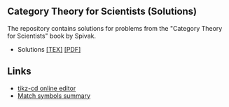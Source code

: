 <!--
``` ai
/model "./_models/Meta-Llama-3-8B-Instruct.Q4_0.gguf"
/nthreads 8
```

``` result
Num threads: 8
<Empty message buffer, write something first>
```

``` ai
Please rephrase the following sentence using a more natural English. It should be the
heading of the repository containing a solutions.:

Author's solutions for the book for the Spivak 2013 book "Category Theory for Scientists".
```

``` result
Here is a rephrased version of the original sentence in more natural and idiomatic English:
**Category Theory for Scientists by Spivak (2013) Solutions Repository**
Note: I've used title case to make it look like a heading. Let me know if you need anything else!
```
-->

Category Theory for Scientists (Solutions)
------------------------------------------

The repository contains solutions for problems from the "Category Theory for Scientists" book by
Spivak.

* Solutions [[TEX]](./tex/main.tex) [[PDF]](./tex/main.pdf)


Links
-----

* [tikz-cd online editor](https://tikzcd.yichuanshen.de/)
* [Match symbols summary](https://www.math.uci.edu/~xiangwen/pdf/LaTeX-Math-Symbols.pdf)
